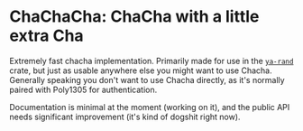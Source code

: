 # ChaChaCha: ChaCha with a little extra Cha

Extremely fast chacha implementation. Primarily made for use in the [`ya-rand`] crate,
but just as usable anywhere else you might want to use Chacha. Generally speaking you don't want
to use Chacha directly, as it's normally paired with Poly1305 for authentication.

Documentation is minimal at the moment (working on it), and the public API needs significant
improvement (it's kind of dogshit right now).

[`ya-rand`]: https://crates.io/crates/ya-rand
